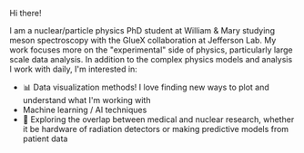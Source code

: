 Hi there!

I am a nuclear/particle physics PhD student at William & Mary studying meson spectroscopy with the GlueX collaboration at Jefferson Lab. My work focuses more on the "experimental" side of physics, particularly large scale data analysis. In addition to the complex physics models and analysis I work with daily, I'm interested in:
- :bar_chart: Data visualization methods! I love finding new ways to plot and understand what I'm working with
- Machine learning / AI techniques
- :hospital: Exploring the overlap between medical and nuclear research, whether it be hardware of radiation detectors or making predictive models from patient data

<!--
**kevScheuer/kevScheuer** is a ✨ _special_ ✨ repository because its `README.md` (this file) appears on your GitHub profile.

Here are some ideas to get you started:

- 🔭 I’m currently working on ...
- 🌱 I’m currently learning ...
- 👯 I’m looking to collaborate on ...
- 🤔 I’m looking for help with ...
- 💬 Ask me about ...
- 📫 How to reach me: ...
- 😄 Pronouns: ...
- ⚡ Fun fact: ...
-->
